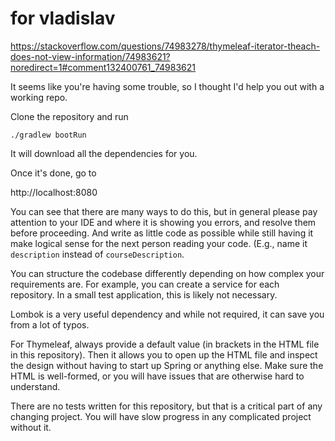 # for vladislav

https://stackoverflow.com/questions/74983278/thymeleaf-iterator-theach-does-not-view-information/74983621?noredirect=1#comment132400761_74983621

It seems like you're having some trouble, so I thought I'd help you out with a working repo.

Clone the repository and run

<code>./gradlew bootRun</code>

It will download all the dependencies for you.

Once it's done, go to

http://localhost:8080

You can see that there are many ways to do this, but in general please pay attention to your IDE and where it is showing you errors, and resolve them before proceeding.  And write as little code as possible while still having it make logical sense for the next person reading your code.  (E.g., name it <code>description</code> instead of <code>courseDescription</code>.

You can structure the codebase differently depending on how complex your requirements are.  For example, you can create a service for each repository.  In a small test application, this is likely not necessary.

Lombok is a very useful dependency and while not required, it can save you from a lot of typos.

For Thymeleaf, always provide a default value (in brackets in the HTML file in this repository).  Then it allows you to open up the HTML file and inspect the design without having to start up Spring or anything else.  Make sure the HTML is well-formed, or you will have issues that are otherwise hard to understand.

There are no tests written for this repository, but that is a critical part of any changing project.  You will have slow progress in any complicated project without it.
